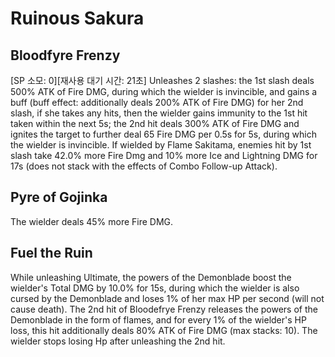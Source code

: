 # Ruinous Sakura

## Bloodfyre Frenzy

[SP 소모: 0][재사용 대기 시간: 21초] Unleashes 2 slashes: the 1st slash deals 500% ATK of Fire DMG, during which the wielder is invincible, and gains a buff (buff effect: additionally deals 200% ATK of Fire DMG) for her 2nd slash, if she takes any hits, then the wielder gains immunity to the 1st hit taken within the next 5s; the 2nd hit deals 300% ATK of Fire DMG and ignites the target to further deal 65 Fire DMG per 0.5s for 5s, during which the wielder is invincible. If wielded by Flame Sakitama, enemies hit by 1st slash take 42.0% more Fire Dmg and 10% more Ice and Lightning DMG for 17s (does not stack with the effects of Combo Follow-up Attack).

## Pyre of Gojinka

The wielder deals 45% more Fire DMG.

## Fuel the Ruin

While unleashing Ultimate, the powers of the Demonblade boost the wielder's Total DMG by 10.0% for 15s, during which the wielder is also cursed by the Demonblade and loses 1% of her max HP per second (will not cause death). The 2nd hit of Bloodefrye Frenzy releases the powers of the Demonblade in the form of flames, and for every 1% of the wielder's HP loss, this hit additionally deals 80% ATK of Fire DMG (max stacks: 10). The wielder stops losing Hp after unleashing the 2nd hit.
